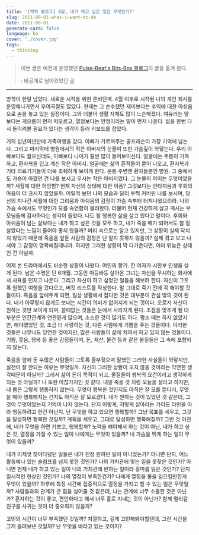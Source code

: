 ```yaml
---
title: '[맥박 블로그] 8월, 내가 하고 싶은 일은 무엇인가?'
slug: 2011-08-01-what-i-want-to-do
date: 2011-08-01
generate-card: false
language: ko
cover: './cover.jpg'
tags:
  - thinking
---
```


> 이번 글은 예전에 운영했던 [Pulse-Beat's Bits-Box 블로그](https://pulsebeat.tistory.com/)의 글을 옮겨 왔다.
>
> : 비공개로 남아있었던 글

---

방학이 한달 남았다. 새로운 시작을 위한 준비단계. 4월 이후로 시작된 나의 개인 회사를 운영해나가면서 우여곡절도 많았다. 현재는 그 순수했던 재미보다는 수익에 대한 아쉬움으로 손을 놓고 있는 실정이다. 그와 더불어 생활 자체도 많이 느슨해졌다. 여유라는 말보다는 게으름이 먼저 떠오르고, 열정보다는 안정이라는 말이 먼저 나온다. 삶을 한번 다시 돌이켜볼 필요가 있다는 생각이 등러 키보드를 잡았다.

거의 십년여년만에 가족여행을 갔다. 아빠가 가르쳐주는 골프레슨이 가장 기억에 남는다. 그리고 마지막에 병원에서의 작은 아버지의 눈물이 또한 가슴깊이 와닿는다. 우리 아빠보다도 젊으신데도, 아빠보다 나이가 훨씬 많이 들어보이신다. 얼굴에는 주름이 가득하고, 환자복을 입고 계신 작은 아버지. 얼굴에는 삶의 흔적들이 묻어 나오고, 환자복과 기타 의료기기들이 더욱 초췌하게 보이게 한다. 온통 주변엔 환자들뿐인 병원. 그 중에서도 가슴이 아팠던 건 나를 보시고 우시는 작은 아버지였다. 그 눈물의 의미는 무엇이었을까? 세월에 대한 허망함? 현재 자신의 상태에 대한 아픔? 그것보다는 안타까움과 후회의 마음이 더 크시지 않았을까. 어릴적 보던 나의 모습과 달리 부쩍 커버린 나를 보시며, 당신의 지나간 세월에 대한 그리움과 아쉬움의 감정이 가슴 속부터 터져나왔으리라. 나의 가슴 속에서도 무엇인가 모를 숙연함이 몰려왔다. 더불어 현재 건강하게 살고 계시는 부모님들께 감사하다는 생각이 들었다. 나도 참 행복한 삶을 살고 있다고 말이다. 후회와 아쉬움이 남는 삶보다는 내가 하고 싶은 것을 모두 하고, 내가 죽을 때가 되어서도 참 잘 살았다는 느낌이 들어야 좋지 않을까? 머리 속으로는 알고 있지만, 그 상황이 실제 닥치지 않았기 때문에 죽음을 앞둔 사람의 감정은 난 알지 못하지 않을까? 실제 겪고 보고 나서야 그 감정이 명확해질테니까. 하지만 그러한 상황이 막 다가온다면, 이미 뒤늦은 상태인 건 아닐까.

어제 본 드라마에서도 비슷한 상황이 나왔다. 여인의 향기. 한 여자가 시한부 인생을 살게 된다. 남은 수명은 단 6개월. 그동안 아등바등 살아온 그녀는 자신을 무시하는 회사에서 사표를 던지고 나온다. 그리고 자신이 하고 싶었던 일들을 해보려 한다. 자신이 그토록 원했던 여행을 갔다오고, 버킷 리스트를 작성한다. 말 그대로 죽기 전에 꼭 해야할 것들이다. 죽음을 앞에두게 되면, 일상 생활에서 잡다한 것은 대부분이 관심 밖의 것이 된다. 내가 아무렇지 않게도 보내는 시간이 의미가 없어지게 되는 것이다. 오로지 자신이 원하는 것만 보이게 되며, 쓸때없는 것들은 눈에서 사라지게 된다. 초점을 맞추게 될 대부분은 인간관계와 연관된게 많으며, 소소한 것이 많기도 하다. 평소 때는 하지 않았지만, 해야했었던 것, 조금 더 사랑하는 것, 다른 사람에게 기쁨을 주는 것들이다. 이러한 것들은 너무나도 당연한 것이지만, 많은 사람들이 삶에 치여서 하고 있지 않는 것들이다. 기쁨, 웃음, 행복 등 좋은 감정들이며, 돈, 재산, 물건 등과 같은 물질들은 그 속에 포함되지 않는다.

죽음을 앞에 둔 수많은 사람들이 그토록 울부짖으며 말했던 그러한 사실들이 와닿지만, 실천이 잘 안되는 이유는 무엇일까. 자신의 그러한 상황이 오지 않을 것이라는 막연한 생각때문이 아닐까? 그래서 삶이 돈이 목적이 되고, 물질들이 행복의 요건이라고 생각하게 되는 것 아닐까? 나 또한 마찮가지인 것 같다. 내일 죽을 것 처럼 오늘을 살라고 하지만, 내 몸은 그렇게 행동하지 않는다. 무엇이 행복한 것인지도 아직은 잘 모를 뿐더러, 무엇을 해야 행복해지는 건지도 아직은 잘 모르겠다. 내가 원하는 것이 있었던 것 같은데, 그것이 무엇이었는지 기억이 나지 않는다. 단지 이렇게, 저렇게 살아라는 가이드 라인을 따라 행동하려고 한건 아닌지. 난 무엇을 하고 있으면 행복할까? 그냥 목표를 세우고, 그것을 달성하면 행복한 것일까? 계획을 세우고, 그대로 달성하면 행복해질까? 그런 것 이전에, 내가 무엇을 하면 기쁘고, 행복할까? 노력을 해야해서 하는 것이 아닌, 내가 하고 싶은 것, 열정을 가질 수 있는 일이 나에게는 무엇이 있을까? 내 가슴을 뛰게 하는 일이 무엇이 있을까?

내가 이제껏 찾아다녔던 일들은 내가 진정 원하던 일이 아니었는가? 아니면 단지, 어느 활동에나 있는 슬럼프를 넘지 못한 것인가? 나의 가치관에 맞는 일을 못찾은 것인가? 아니면 현재 내가 하고 있는 일이 나의 가치관에 반하는 일이라 흥미를 잃은 것인가? 단지 일시적인 현상인 것인가? 나의 열정이 부족한건가? 나에게 열정을 불을 일으킬만한게 무엇이 있을까? 하루에 특정 시간에 집중적으로 열정을 가지고 할 수 있는 일은 무엇일까? 사람들과의 관계가 큰 힘을 실어줄 것 같은데, 나는 관계에 너무 소홀한 것은 아닌가? 혼자하는 것이 좋고, 편안하다고 해서 너무 홀로 지내는 것이 아닌가? 함께 멀리갈 친구를 사귀는 것이 더 중요하지 않을까?

고민의 시간이 너무 부족했던 것일까? 치열하고, 깊게 고민해봐야할텐데, 그런 시간을 그저 흘려보낸 것일까? 난 무엇을 바라고 있는 것이지?
